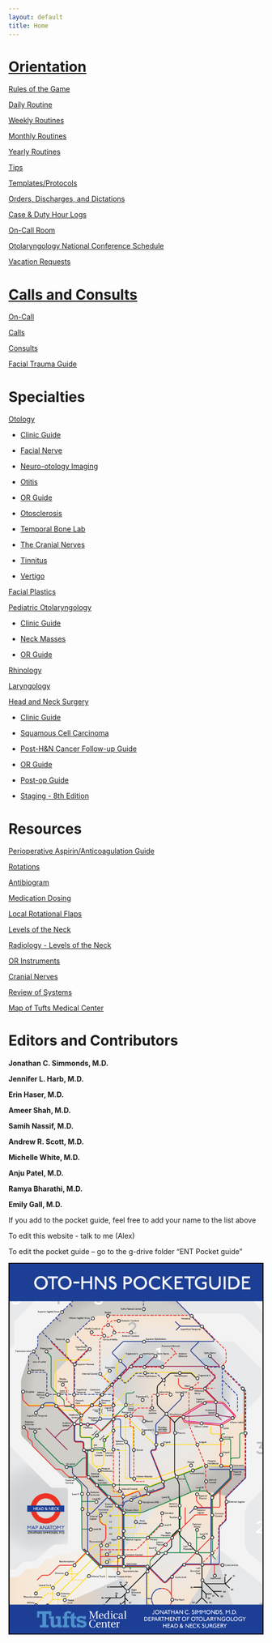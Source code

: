 ```yaml
---
layout: default
title: Home
---
```


# [Orientation](/orientation/index.html)

[Rules of the Game](orientation/rules-of-the-game.html)

[Daily Routine](orientation/daily-routine.html)

[Weekly Routines](orientation/weekly-routines.html)

[Monthly Routines](orientation/monthly-routines.html)

[Yearly Routines](orientation/yearly-routines.html)

[Tips](orientation/tips.html)

[Templates/Protocols](orientation/templates-protocols.html)

[Orders, Discharges, and Dictations](orientation/orders-discharges-and-dictations.html)

[Case & Duty Hour Logs](orientation/case-duty-hour-logs.html)

[On-Call Room](orientation/on-call-room.html)

[Otolaryngology National Conference Schedule](orientation/otolaryngology-national-conference-schedule.html)

[Vacation Requests](orientation/vacation-requests.html)

# [Calls and Consults](on-call/index.html)

[On-Call](on-call/index.html)

[Calls](on-call/calls.html)

[Consults](on-call/consults.html)

[Facial Trauma Guide](on-call/facial-trauma-guide.html)

# Specialties

[Otology](otology/index.html)

- [Clinic Guide](otology/clinic-guide.html)

- [Facial Nerve](otology/facial-nerve.html)

- [Neuro-otology Imaging](otology/neuro-otology-imaging.html)

- [Otitis](otology/otitis.html)

- [OR Guide](otology/or-guide.html)

- [Otosclerosis](otology/otosclerosis.html)

- [Temporal Bone Lab](otology/temporal-bone-lab.html)

- [The Cranial Nerves](otology/the-cranial-nerves.html)

- [Tinnitus](otology/tinnitus.html)

- [Vertigo](otology/vertigo.html)

[Facial Plastics](facial-plastics.html)

[Pediatric Otolaryngology](pediatric-otolaryngology/index.html)

- [Clinic Guide](pediatric-otolaryngology/clinic-guide.html)

- [Neck Masses](pediatric-otolaryngology/neck-masses.html)

- [OR Guide](pediatric-otolaryngology/or-guide.html)

[Rhinology](rhinology.html)

[Laryngology](laryngology.html)

[Head and Neck Surgery](head-and-neck-surgery/index.html)

- [Clinic Guide](head-and-neck-surgery/clinic-guide.html)

- [Squamous Cell Carcinoma](head-and-neck-surgery/squamous-cell-carcinoma.html)

- [Post-H&N Cancer Follow-up Guide](head-and-neck-surgery/follow-up-guide.html)

- [OR Guide](head-and-neck-surgery/or-guide.html)

- [Post-op Guide](head-and-neck-surgery/post-op-guide.html)

- [Staging - 8th Edition](head-and-neck-surgery/staging-8th-edition.html)

# Resources

[Perioperative Aspirin/Anticoagulation Guide](perioperative-aspirin-anticoagulation-guide.html)

[Rotations](rotations.html)

[Antibiogram](antibiogram.html)

[Medication Dosing](medications.html)

[Local Rotational Flaps](local-rotational-flaps.html)

[Levels of the Neck](levels-of-the-neck.html)

[Radiology - Levels of the Neck](radiology-levels-of-the-neck.html)

[OR Instruments](or-instruments.html)

[Cranial Nerves](cranial-nerves.html)

[Review of Systems](review-of-systems.html)

[Map of Tufts Medical Center](map-of-tufts-medical-center.html)

# Editors and Contributors

**Jonathan C. Simmonds, M.D.**

**Jennifer L. Harb, M.D.**

**Erin Haser, M.D.**

**Ameer Shah, M.D.**

**Samih Nassif, M.D.**

**Andrew R. Scott, M.D.**

**Michelle White, M.D.**

**Anju Patel, M.D.**

**Ramya Bharathi, M.D.**

**Emily Gall, M.D.**

If you add to the pocket guide, feel free to add your name to the list above

To edit this website - talk to me (Alex)

To edit the pocket guide – go to the g-drive folder “ENT Pocket guide”

![Tufts Oto-HNS Pocket Guide](media/image1.png)
